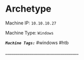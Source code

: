 # Archetype

Machine IP: `10.10.10.27`

Machine Type: `Windows`

_**`Machine Tags:`**_ \#windows \#htb

\_\_\_\_\_\_\_\_\_\_\_\_\_\_\_\_\_\_\_\_\_\_\_\_\_\_\_\_\_\_\_\_\_\_\_\_



